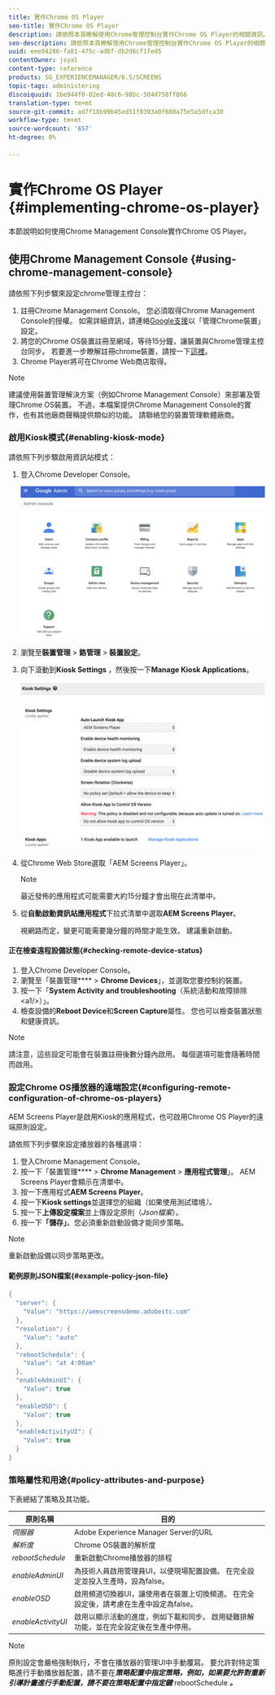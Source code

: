 ```yaml
---
title: 實作Chrome OS Player
seo-title: 實作Chrome OS Player
description: 請依照本頁瞭解使用Chrome管理控制台實作Chrome OS Player的相關資訊。
seo-description: 請依照本頁瞭解使用Chrome管理控制台實作Chrome OS Player的相關資訊。
uuid: eee84286-fa81-475c-ad6f-db2d6cf1fed5
contentOwner: jsyal
content-type: reference
products: SG_EXPERIENCEMANAGER/6.5/SCREENS
topic-tags: administering
discoiquuid: 1be944f0-02ed-48c6-98bc-504d758ff866
translation-type: tm+mt
source-git-commit: ad7f18b99b45ed51f0393a0f608a75e5a5dfca30
workflow-type: tm+mt
source-wordcount: '657'
ht-degree: 0%

---
```



# 實作Chrome OS Player {#implementing-chrome-os-player}

本節說明如何使用Chrome Management Console實作Chrome OS Player。

## 使用Chrome Management Console {#using-chrome-management-console}

請依照下列步驟來設定chrome管理主控台：

1. 註冊Chrome Management Console。 您必須取得Chrome Management Console的授權。 如需詳細資訊，請連絡[Google支援](https://support.google.com/chrome/a/answer/1375678?hl=en&amp;ref_topic=2935995)以「管理Chrome裝置」設定。
1. 將您的Chrome OS裝置註冊至網域，等待15分鐘，讓裝置與Chrome管理主控台同步。 若要進一步瞭解註冊chrome裝置，請按一下[這裡](https://support.google.com/chrome/a/answer/1360534?hl=en)。
1. Chrome Player將可在Chrome Web商店取得。

>[!NOTE]
>
>建議使用裝置管理解決方案（例如Chrome Management Console）來部署及管理Chrome OS裝置。 不過，本檔案提供Chrome Management Console的實作，也有其他廠商聲稱提供類似的功能。 請聯絡您的裝置管理軟體廠商。

### 啟用Kiosk模式{#enabling-kiosk-mode}

請依照下列步驟啟用資訊站模式：

1. 登入Chrome Developer Console。

   ![screen_shot_2017-12-08at20303pm](assets/screen_shot_2017-12-08at20303pm.png)

1. 瀏覽至&#x200B;**裝置管理** > **鉻管理** > **裝置設定**。
1. 向下滾動到&#x200B;**Kiosk Settings** ，然後按一下&#x200B;**Manage Kiosk Applications**。

   ![kisk](assets/kiosk.png)

1. 從Chrome Web Store選取「AEM Screens Player」。

   >[!NOTE]
   >
   >最近發佈的應用程式可能需要大約15分鐘才會出現在此清單中。

1. 從&#x200B;**自動啟動資訊站應用程式**&#x200B;下拉式清單中選取&#x200B;**AEM Screens Player**。

   視網路而定，變更可能需要幾分鐘的時間才能生效。 建議重新啟動。

#### 正在檢查遠程設備狀態{#checking-remote-device-status}

1. 登入Chrome Developer Console。
1. 瀏覽至「裝置管理&#x200B;**** > **Chrome Devices**」，並選取您要控制的裝置。
1. 按一下「**System Activity and troubleshooting**（系統活動和故障排除&lt;a1/>）」。
1. 檢查設備的&#x200B;**Reboot Device**&#x200B;和&#x200B;**Screen Capture**&#x200B;屬性。 您也可以檢查裝置狀態和健康資訊。

>[!NOTE]
>
>請注意，這些設定可能會在裝置註冊後數分鐘內啟用。 每個選項可能會隨著時間而啟用。

### 設定Chrome OS播放器的遠端設定{#configuring-remote-configuration-of-chrome-os-players}

AEM Screens Player是啟用Kiosk的應用程式，也可啟用Chrome OS Player的遠端原則設定。

請依照下列步驟來設定播放器的各種選項：

1. 登入Chrome Management Console。
1. 按一下「裝置管理&#x200B;**** > **Chrome Management** > **應用程式管理**」。 AEM Screens Player會顯示在清單中。
1. 按一下應用程式&#x200B;**AEM Screens Player**。
1. 按一下&#x200B;**Kiosk settings**&#x200B;並選擇您的組織（如果使用測試環境&#x200B;*）。*
1. 按一下&#x200B;**上傳設定檔案**&#x200B;並上傳設定原則（*Json檔案*）。
1. 按一下&#x200B;**「儲存」**。您必須重新啟動設備才能同步策略。

>[!NOTE]
>
>重新啟動設備以同步策略更改。

#### 範例原則JSON檔案{#example-policy-json-file}

```java
{
  "server": {
    "Value": "https://aemscreensdemo.adobeitc.com"
  },
  "resolution": {
    "Value": "auto"
  },
  "rebootSchedule": {
    "Value": "at 4:00am"
  },
  "enableAdminUI": {
    "Value": true
  },
  "enableOSD": {
    "Value": true
  },
  "enableActivityUI": {
    "Value": true
  }
}
```

### 策略屬性和用途{#policy-attributes-and-purpose}

下表總結了策略及其功能。

| **原則名稱** | **目的** |
|---|---|
| *伺服器* | Adobe Experience Manager Server的URL |
| *解析度* | Chrome OS裝置的解析度 |
| *rebootSchedule* | 重新啟動Chrome播放器的排程 |
| *enableAdminUI* | 為技術人員啟用管理員UI，以便現場配置設備。 在完全設定並投入生產時，設為false。 |
| *enableOSD* | 啟用頻道切換器UI，讓使用者在裝置上切換頻道。 在完全設定後，請考慮在生產中設定為false。 |
| *enableActivityUI* | 啟用以顯示活動的進度，例如下載和同步。 啟用疑難排解功能，並在完全設定後在生產中停用。 |

>[!NOTE]
>
>原則設定會嚴格強制執行，不會在播放器的管理UI中手動覆寫。 要允許對特定策略進行手動播放器配置，請不要在&#x200B;***策略配置中指定策略，例如，如果要允許對重新引導計畫進行手動配置，請不要在策略配置中指定鍵*** rebootSchedule ***。***
